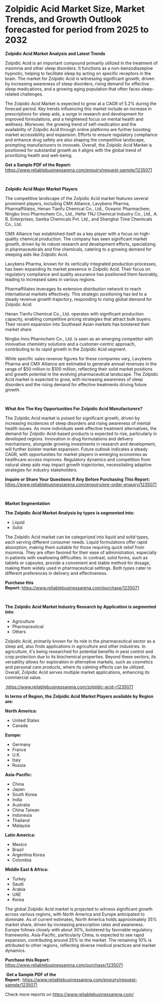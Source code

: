 <p><h1>Zolpidic Acid Market Size, Market Trends, and Growth Outlook forecasted for period from 2025 to 2032</h1></p><p><strong>Zolpidic Acid Market Analysis and Latest Trends</strong></p>
<p><p>Zolpidic Acid is an important compound primarily utilized in the treatment of insomnia and other sleep disorders. It functions as a non-benzodiazepine hypnotic, helping to facilitate sleep by acting on specific receptors in the brain. The market for Zolpidic Acid is witnessing significant growth, driven by increasing awareness of sleep disorders, rising demand for effective sleep medications, and a growing aging population that often faces sleep-related challenges.</p><p>The Zolpidic Acid Market is expected to grow at a CAGR of 5.2% during the forecast period. Key trends influencing this market include an increase in prescriptions for sleep aids, a surge in research and development for improved formulations, and a heightened focus on mental health and wellness. Moreover, the growing trend of self-medication and the availability of Zolpidic Acid through online platforms are further boosting market accessibility and expansion. Efforts to ensure regulatory compliance and enhance drug safety are also shaping the competitive landscape, prompting manufacturers to innovate. Overall, the Zolpidic Acid Market is positioned for substantial growth as it aligns with the global trend of prioritizing health and well-being.</p></p>
<p><strong>Get a Sample PDF of the Report:&nbsp;</strong> <a href="https://www.reliablebusinessarena.com/enquiry/request-sample/1235071?utm_campaign=2200&utm_medium=2&utm_source=Github&utm_content=ia&utm_term=31032025&utm_id=zolpidic-acid">https://www.reliablebusinessarena.com/enquiry/request-sample/1235071</a></p>
<p>&nbsp;</p>
<p><strong>Zolpidic Acid Major Market Players</strong></p>
<p><p>The competitive landscape of the Zolpidic Acid market features several prominent players, including CMX Alliance, Lavybens Pharma, Pharmaffiliates, Henan Tianfu Chemical Co., Ltd., Oceanic Pharmachem, Ningbo Inno Pharmchem Co., Ltd., Hefei TNJ Chemical Industry Co., Ltd., A. B. Enterprises, Sanika Chemicals Pvt. Ltd., and Shanghai Time Chemicals Co., Ltd. </p><p>CMX Alliance has established itself as a key player with a focus on high-quality chemical production. The company has seen significant market growth, driven by its robust research and development efforts, specializing in pharmaceuticals and fine chemicals, catering to a growing demand for sleeping aids like Zolpidic Acid.</p><p>Lavybens Pharma, known for its vertically integrated production processes, has been expanding its market presence in Zolpidic Acid. Their focus on regulatory compliance and quality assurance has positioned them favorably, leading to increased sales in various regions.</p><p>Pharmaffiliates leverages its extensive distribution network to reach international markets effectively. This strategic positioning has led to a steady revenue growth trajectory, responding to rising global demand for Zolpidic Acid.</p><p>Henan Tianfu Chemical Co., Ltd. operates with significant production capacity, enabling competitive pricing strategies that attract bulk buyers. Their recent expansion into Southeast Asian markets has bolstered their market share.</p><p>Ningbo Inno Pharmchem Co., Ltd. is seen as an emerging competitor with innovative chemistry solutions and a customer-centric approach, contributing to its rapid growth in the Zolpidic Acid segment.</p><p>While specific sales revenue figures for these companies vary, Lavybens Pharma and CMX Alliance are estimated to generate annual revenues in the range of $50 million to $100 million, reflecting their solid market positions and growth potential in the evolving pharmaceutical landscape. The Zolpidic Acid market is expected to grow, with increasing awareness of sleep disorders and the rising demand for effective treatments driving future growth.</p></p>
<p>&nbsp;</p>
<p><strong>What Are The Key Opportunities For Zolpidic Acid Manufacturers?</strong></p>
<p><p>The Zolpidic Acid market is poised for significant growth, driven by increasing incidences of sleep disorders and rising awareness of mental health issues. As more individuals seek effective treatment alternatives, the demand for Zolpidic Acid-based products is expected to rise, particularly in developed regions. Innovation in drug formulations and delivery mechanisms, alongside growing investments in research and development, will further bolster market expansion. Future outlook indicates a steady CAGR, with opportunities for market players in emerging economies as healthcare access improves. Regulatory dynamics and competition from natural sleep aids may impact growth trajectories, necessitating adaptive strategies for industry stakeholders.</p></p>
<p><strong>Inquire or Share Your Questions If Any Before Purchasing This Report:</strong> <a href="https://www.reliablebusinessarena.com/enquiry/pre-order-enquiry/1235071?utm_campaign=2200&utm_medium=2&utm_source=Github&utm_content=ia&utm_term=31032025&utm_id=zolpidic-acid">https://www.reliablebusinessarena.com/enquiry/pre-order-enquiry/1235071</a></p>
<p>&nbsp;</p>
<p><strong>Market Segmentation</strong></p>
<p><strong>The Zolpidic Acid Market Analysis by types is segmented into:</strong></p>
<p><ul><li>Liquid</li><li>Solid</li></ul></p>
<p><p>The Zolpidic Acid market can be categorized into liquid and solid types, each serving different consumer needs. Liquid formulations offer rapid absorption, making them suitable for those requiring quick relief from insomnia. They are often favored for their ease of administration, especially in patients with swallowing difficulties. In contrast, solid forms, such as tablets or capsules, provide a convenient and stable method for dosage, making them widely used in pharmaceutical settings. Both types cater to different preferences in delivery and effectiveness.</p></p>
<p><strong>Purchase this Report:&nbsp;</strong><a href="https://www.reliablebusinessarena.com/purchase/1235071?utm_campaign=2200&utm_medium=2&utm_source=Github&utm_content=ia&utm_term=31032025&utm_id=zolpidic-acid">https://www.reliablebusinessarena.com/purchase/1235071</a></p>
<p>&nbsp;</p>
<p><strong>The Zolpidic Acid Market Industry Research by Application is segmented into:</strong></p>
<p><ul><li>Agriculture</li><li>Pharmaceutical</li><li>Others</li></ul></p>
<p><p>Zolpidic Acid, primarily known for its role in the pharmaceutical sector as a sleep aid, also finds applications in agriculture and other industries. In agriculture, it's being researched for potential benefits in pest control and crop protection due to its biochemical properties. Beyond these sectors, its versatility allows for exploration in alternative markets, such as cosmetics and personal care products, where its calming effects can be utilized. Overall, Zolpidic Acid serves multiple market applications, enhancing its commercial value.</p></p>
<p><a href="https://www.reliablebusinessarena.com/zolpidic-acid-r1235071?utm_campaign=2200&utm_medium=2&utm_source=Github&utm_content=ia&utm_term=31032025&utm_id=zolpidic-acid">&nbsp;https://www.reliablebusinessarena.com/zolpidic-acid-r1235071</a></p>
<p><strong>In terms of Region, the Zolpidic Acid Market Players available by Region are:</strong></p>
<p>
    <p> <strong> North America: </strong>
        <ul>
            <li>United States</li>
            <li>Canada</li>
        </ul>
        </p> 
    <p> <strong> Europe: </strong>
        <ul>
            <li>Germany</li>
            <li>France</li>
            <li>U.K.</li>
            <li>Italy</li>
            <li>Russia</li>
        </ul>
        </p> 
    <p> <strong> Asia-Pacific: </strong>
        <ul>
            <li>China</li>
            <li>Japan</li>
            <li>South Korea</li>
            <li>India</li>
            <li>Australia</li>
            <li>China Taiwan</li>
            <li>Indonesia</li>
            <li>Thailand</li>
            <li>Malaysia</li>
        </ul>
        </p> 
    <p> <strong> Latin America: </strong>
        <ul>
            <li>Mexico</li>
            <li>Brazil</li>
            <li>Argentina Korea</li>
            <li>Colombia</li>
        </ul>
        </p> 
    <p> <strong> Middle East & Africa: </strong>
        <ul>
            <li>Turkey</li>
            <li>Saudi</li>
            <li>Arabia</li>
            <li>UAE</li>
            <li>Korea</li>
        </ul>
    </p>
    </p>
<p><p>The global Zolpidic Acid market is projected to witness significant growth across various regions, with North America and Europe anticipated to dominate. As of current estimates, North America holds approximately 35% market share, driven by increasing prescription rates and awareness. Europe follows closely with about 30%, bolstered by favorable regulatory frameworks. Asia-Pacific, particularly China, is expected to see rapid expansion, contributing around 25% to the market. The remaining 10% is attributed to other regions, reflecting diverse medical practices and market dynamics.</p></p>
<p><strong>Purchase this Report: </strong><a href="https://www.reliablebusinessarena.com/purchase/1235071?utm_campaign=2200&utm_medium=2&utm_source=Github&utm_content=ia&utm_term=31032025&utm_id=zolpidic-acid">https://www.reliablebusinessarena.com/purchase/1235071</a></p>
<p>&nbsp;<strong>Get a Sample PDF of the Report:&nbsp;&nbsp;</strong><a href="https://www.reliablebusinessarena.com/enquiry/request-sample/1235071?utm_campaign=2200&utm_medium=2&utm_source=Github&utm_content=ia&utm_term=31032025&utm_id=zolpidic-acid">https://www.reliablebusinessarena.com/enquiry/request-sample/1235071</a></p>
<p><strong></strong></p>
<p>Check more reports on <a href="https://www.reliablebusinessarena.com/?utm_campaign=2200&utm_medium=2&utm_source=Github&utm_content=ia&utm_term=31032025&utm_id=zolpidic-acid">https://www.reliablebusinessarena.com/</a></p>